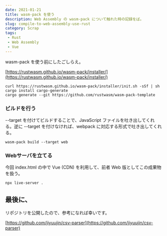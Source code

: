 ```yaml
---
date: 2021-01-21
title: wasm-pack を使う
description: Web Assembly の wasm-pack について触れた時の記録をば。
slug: compile-to-web-assembly-use-rust
category: Scrap
tags: 
 - Rust
 - Web Assembly
 - Vue
---
```


wasm-pack を使う前にしたごしらえ。

[https://rustwasm.github.io/wasm-pack/installer/](https://rustwasm.github.io/wasm-pack/installer/)

```
curl https://rustwasm.github.io/wasm-pack/installer/init.sh -sSf | sh
cargo install cargo-generate
cargo generate --git https://github.com/rustwasm/wasm-pack-template
```

### ビルドを行う

--target を付けてビルドすることで、JavaScript ファイルを吐き出してくれる。逆に --target を付けなければ、webpack に対応する形式で吐き出してくれる。

```
wasm-pack build --target web
```

### Webサーバを立てる

今回 index.html の中で Vue (CDN) を利用して、前者 Web 版としてこの成果物を扱う。

```bash
npx live-server .
```

## 最後に、

リポジトリを公開したので、参考になれば幸いです。

[https://github.com/jiyuujin/csv-parser](https://github.com/jiyuujin/csv-parser)

